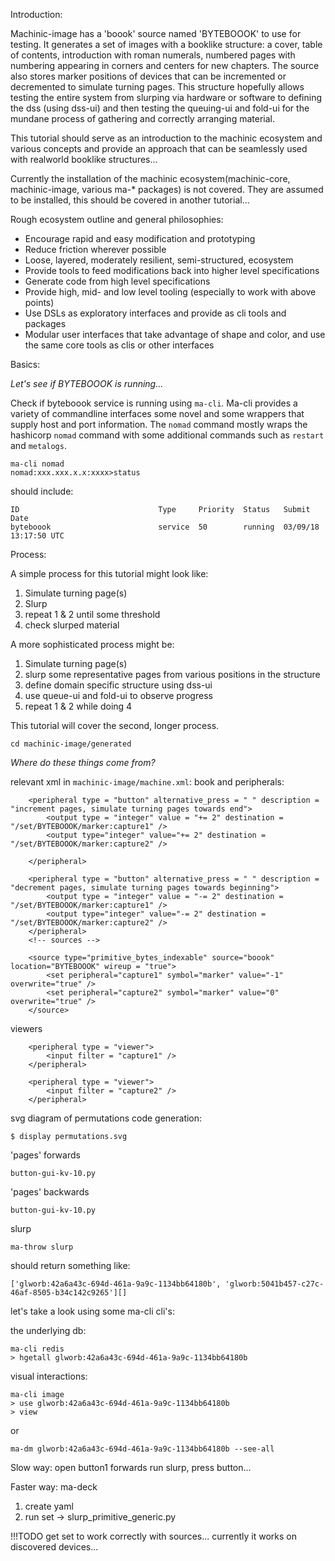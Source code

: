 Introduction:

Machinic-image has a 'boook' source named 'BYTEBOOOK' to use for testing. It generates a set of images with a booklike structure: a cover, table of contents, introduction with roman numerals, numbered pages with numbering appearing in corners and centers for new chapters. The source also stores marker positions of devices that can be incremented or decremented to simulate turning pages. This structure hopefully allows testing the entire system from slurping via hardware or software to defining the dss (using dss-ui) and then testing the queuing-ui and fold-ui for the mundane process of gathering and correctly arranging material. 

This tutorial should serve as an introduction to the machinic ecosystem and various concepts and provide an approach that can be seamlessly used with realworld booklike structures...

Currently the installation of the machinic ecosystem(machinic-core, machinic-image, various ma-* packages) is not covered. They are assumed to be installed, this should be covered in another tutorial...

Rough ecosystem outline and general philosophies:
* Encourage rapid and easy modification and prototyping
* Reduce friction wherever possible
* Loose, layered, moderately resilient, semi-structured, ecosystem
* Provide tools to feed modifications back into higher level specifications
* Generate code from high level specifications
* Provide high, mid- and low level tooling (especially to work with above points)
* Use DSLs as exploratory interfaces and provide as cli tools and packages
* Modular user interfaces that take advantage of shape and color, and use the same core tools as clis or other interfaces

Basics:

_Let's see if BYTEBOOOK is running..._

Check if byteboook service is running using `ma-cli`. Ma-cli provides a variety of commandline interfaces some novel and some wrappers that supply host and port information. The `nomad` command mostly wraps the hashicorp `nomad` command with some additional commands such as `restart` and `metalogs`. 

```
ma-cli nomad
nomad:xxx.xxx.x.x:xxxx>status
```
should include:
```
ID                               Type     Priority  Status   Submit Date
byteboook                        service  50        running  03/09/18 13:17:50 UTC
```


Process:

A simple process for this tutorial might look like:
1. Simulate turning page(s)
2. Slurp
3. repeat 1 & 2 until some threshold
4. check slurped material

A more sophisticated process might be:
1. Simulate turning page(s)
2. slurp some representative pages from various positions in the structure
3. define domain specific structure using dss-ui
4. use queue-ui and fold-ui to observe progress
5. repeat 1 & 2 while doing 4

This tutorial will cover the second, longer process. 

```
cd machinic-image/generated
```

_Where do these things come from?_

relevant xml in `machinic-image/machine.xml`:
book and peripherals:
```
    <peripheral type = "button" alternative_press = " " description = "increment pages, simulate turning pages towards end">
        <output type = "integer" value = "+= 2" destination = "/set/BYTEBOOOK/marker:capture1" />
        <output type="integer" value="+= 2" destination = "/set/BYTEBOOOK/marker:capture2" />

    </peripheral>

    <peripheral type = "button" alternative_press = " " description = "decrement pages, simulate turning pages towards beginning">
        <output type = "integer" value = "-= 2" destination = "/set/BYTEBOOOK/marker:capture1" />
        <output type="integer" value="-= 2" destination = "/set/BYTEBOOOK/marker:capture2" />
    </peripheral>
    <!-- sources -->

    <source type="primitive_bytes_indexable" source="boook" location="BYTEBOOOK" wireup = "true">
        <set peripheral="capture1" symbol="marker" value="-1" overwrite="true" />
        <set peripheral="capture2" symbol="marker" value="0" overwrite="true" />
    </source>
```

viewers
```
    <peripheral type = "viewer">
        <input filter = "capture1" />
    </peripheral>

    <peripheral type = "viewer">
        <input filter = "capture2" />
    </peripheral> 
```

svg diagram of permutations code generation:
```
$ display permutations.svg
```

'pages' forwards
```
button-gui-kv-10.py
```

'pages' backwards
```
button-gui-kv-10.py
```

slurp
```
ma-throw slurp
```
should return something like:
```
['glworb:42a6a43c-694d-461a-9a9c-1134bb64180b', 'glworb:5041b457-c27c-46af-8505-b34c142c9265'][]
```

let's take a look using some ma-cli cli's:

the underlying db:
```
ma-cli redis
> hgetall glworb:42a6a43c-694d-461a-9a9c-1134bb64180b
```

visual interactions:
```
ma-cli image
> use glworb:42a6a43c-694d-461a-9a9c-1134bb64180b
> view
```

or

```
ma-dm glworb:42a6a43c-694d-461a-9a9c-1134bb64180b --see-all
```

Slow way:
open button1 forwards
run slurp, press button...


Faster way:
ma-deck

1. create yaml
2. run
set -> slurp_primitive_generic.py

!!!TODO get set to work correctly with sources...
currently it works on discovered devices...